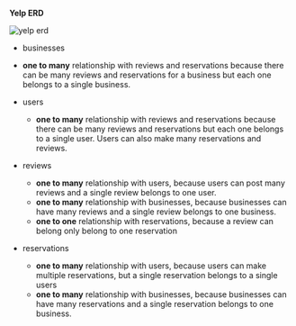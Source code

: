**Yelp ERD**

![yelp erd](/Users/carmensalas/exit-tickets/exit-ticket-7_6/yelp.png)

- businesses
 - **one to many** relationship with reviews and reservations because there can be many reviews and reservations for a business but each one belongs to a single business.
- users
  - **one to many** relationship with reviews and reservations because there can be many reviews and reservations but each one belongs to a single user. Users can also make many reservations and reviews.

- reviews
  - **one to many** relationship with users, because users can post many reviews and a single review belongs to one user.
  - **one to many** relationship with businesses, because businesses can have many reviews and a single review belongs to one business.
  - **one to one** relationship with reservations, because a review can belong only belong to one reservation

- reservations
  - **one to many** relationship with users, because users can make multiple reservations, but a single reservation belongs to a single users
  - **one to many** relationship with businesses, because businesses can have many reservations and a single reservation belongs to one business.
